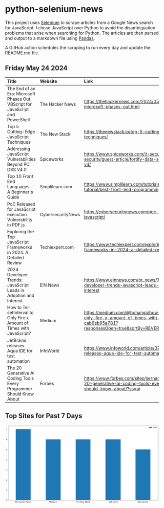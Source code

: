 # python-selenium-news

This project uses [Selenium](https://www.seleniumhq.org/) to scrape articles from a Google News search for JavaScript.
I chose JavaScript over Python to avoid the disambiguation problems that arise when searching for Python.
The articles are then parsed and output to a markdown file using [Pandas](https://pandas.pydata.org/).

A GitHub action schedules the scraping to run every day and update the README.md file.

## Friday May 24 2024


| Title                                                                          | Website           | Link                                                                                                                                                    |
|:-------------------------------------------------------------------------------|:------------------|:--------------------------------------------------------------------------------------------------------------------------------------------------------|
| The End of an Era: Microsoft Phases Out VBScript for JavaScript and PowerShell | The Hacker News   | https://thehackernews.com/2024/05/the-end-of-era-microsoft-phases-out.html                                                                              |
| Top 5 Cutting-Edge JavaScript Techniques                                       | The New Stack     | https://thenewstack.io/top-5-cutting-edge-javascript-techniques/                                                                                        |
| Addressing JavaScript Vulnerabilities Beyond PCI DSS V4.0                      | Spiceworks        | https://www.spiceworks.com/it-security/data-security/guest-article/fortify-data-security-with-pci-dss-v4/                                               |
| Top 10 Front End Languages - A Beginner's Guide                                | Simplilearn.com   | https://www.simplilearn.com/tutorials/programming-tutorial/best-front-end-programming-languages                                                         |
| PoC Released for JavaScript execution Vulnerability in PDF.js                  | CybersecurityNews | https://cybersecuritynews.com/poc-released-for-javascript/                                                                                              |
| Exploring the Top JavaScript Frameworks in 2024. A Detailed Review             | Techiexpert.com   | https://www.techiexpert.com/exploring-the-top-javascript-frameworks-in-2024-a-detailed-review/                                                          |
| 2024 Developer Trends: JavaScript Leads in Adoption and Interest               | EIN News          | https://www.einnews.com/pr_news/713989038/2024-developer-trends-javascript-leads-in-adoption-and-interest                                               |
| How to Tell setInterval to Only Fire x Amount of Times with JavaScript?        | Medium            | https://medium.com/@hohanga/how-to-tell-setinterval-to-only-fire-x-amount-of-times-with-javascript-cab6eb95a781?responsesOpen=true&sortBy=REVERSE_CHRON |
| JetBrains releases Aqua IDE for test automation                                | InfoWorld         | https://www.infoworld.com/article/3715269/jetbrains-releases-aqua-ide-for-test-automation.html                                                          |
| The 20 Generative AI Coding Tools Every Programmer Should Know About           | Forbes            | https://www.forbes.com/sites/bernardmarr/2024/05/23/the-20-generative-ai-coding-tools-every-programmer-should-know-about/?ss=ai                         |
## Top Sites for Past 7 Days

![Graph of Top Sites](https://raw.githubusercontent.com/dan-mba/python-selenium-news/main/last-week.png)

